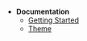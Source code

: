 - **Documentation**
  - [Getting Started](documentation/getting-started.md)
  - [Theme](documentation/theme.md)